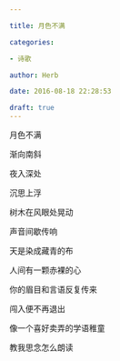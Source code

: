 ```yaml
---

title: 月色不满

categories:

- 诗歌

author: Herb

date: 2016-08-18 22:28:53

draft: true
---
```


月色不满

渐向南斜

夜入深处

沉思上浮



树木在风眼处晃动

声音间歇传响

天是染成藏青的布

人间有一颗赤裸的心



你的眉目和言语反复传来

闯入便不再退出

像一个喜好卖弄的学语稚童

教我思念怎么朗读